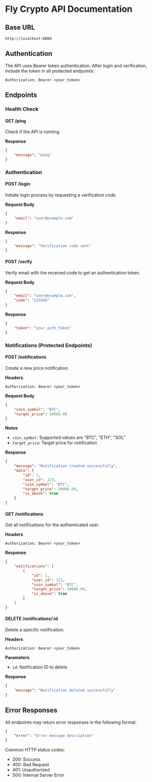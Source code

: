 # Fly Crypto API Documentation

## Base URL
`http://localhost:8080`

## Authentication
The API uses Bearer token authentication. After login and verification, include the token in all protected endpoints:
```
Authorization: Bearer <your_token>
```

## Endpoints

### Health Check
#### GET /ping
Check if the API is running.

**Response**
```json
{
    "message": "pong"
}
```

### Authentication

#### POST /login
Initiate login process by requesting a verification code.

**Request Body**
```json
{
    "email": "user@example.com"
}
```

**Response**
```json
{
    "message": "Verification code sent"
}
```

#### POST /verify
Verify email with the received code to get an authentication token.

**Request Body**
```json
{
    "email": "user@example.com",
    "code": "123456"
}
```

**Response**
```json
{
    "token": "your_auth_token"
}
```

### Notifications (Protected Endpoints)

#### POST /notifications
Create a new price notification.

**Headers**
```
Authorization: Bearer <your_token>
```

**Request Body**
```json
{
    "coin_symbol": "BTC",
    "target_price": 50000.00
}
```

**Notes**
- `coin_symbol`: Supported values are "BTC", "ETH", "SOL"
- `target_price`: Target price for notification

**Response**
```json
{
    "message": "Notification created successfully",
    "data": {
        "id": 1,
        "user_id": 123,
        "coin_symbol": "BTC",
        "target_price": 50000.00,
        "is_above": true
    }
}
```

#### GET /notifications
Get all notifications for the authenticated user.

**Headers**
```
Authorization: Bearer <your_token>
```

**Response**
```json
{
    "notifications": [
        {
            "id": 1,
            "user_id": 123,
            "coin_symbol": "BTC",
            "target_price": 50000.00,
            "is_above": true
        }
    ]
}
```

#### DELETE /notifications/:id
Delete a specific notification.

**Headers**
```
Authorization: Bearer <your_token>
```

**Parameters**
- `id`: Notification ID to delete

**Response**
```json
{
    "message": "Notification deleted successfully"
}
```

## Error Responses
All endpoints may return error responses in the following format:

```json
{
    "error": "Error message description"
}
```

Common HTTP status codes:
- 200: Success
- 400: Bad Request
- 401: Unauthorized
- 500: Internal Server Error